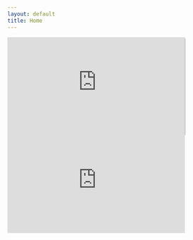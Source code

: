 ```yaml
---
layout: default
title: Home
---
```

  <div class="section">
    <div class="container">
      <div class="row">
		<span style="font-size: 3em">
	<a href="https://itunes.apple.com/ie/artist/the-ocean-hours/1455797617" class="fab fa-itunes"></a>
	<a href="https://www.youtube.com/channel/UCPu4X7gm5ptMgT_5z_aPpWg" class="fab fa-youtube-square"></a>
	<a href="buymeacoff.ee/theoceanhours" class="fas fa-coffee"></a>
	<a href="https://www.instagram.com/theoceanhoursmusic/" class="fab fa-instagram"></a>
	<a href="https://mailchi.mp/bf1d5c39975b/theoceanhours" class="fab fa-mailchimp"></a>
	<a href="mailto:theoceanhours@gmail.com" class="fa fa-envelope"></a>
	</span>
      </div>
    </div>
  </div>
  <div class="section values">
    <div class="container">
      <div class="row">
        <div class="one-half column value" >
		<iframe src="https://open.spotify.com/embed/album/2KFEef7nFBXmaXiUdrn8Fc" width="400" height="220" frameborder="0" allowtransparency="true" allow="encrypted-media" style="box-shadow: 0px 2px 2px"></iframe>
        </div>
      </div>
    </div>
  </div>
  <!-- <div class="section values"> -->
  <!--   <div class="container"> -->
  <!--     <div class="row"> -->
  <!-- 		  <iframe width="400" height="220" src="https://www.kickstarter.com/projects/theoceanhours/the-ocean-hours-swim-for-the-surface/widget/video.html" frameborder="0" scrolling="no" style="box-shadow: 0px 2px 10px"> </iframe> -->
  <!--     </div> -->
  <!--   </div> -->
  <!-- </div> -->
  <div class="section values">
    <div class="container">
      <div class="row">
  	  <iframe width="400" height="220" src="https://www.youtube.com/embed/iTZn7o_X23Y" frameborder="0" allow="accelerometer; autoplay; encrypted-media; gyroscope; picture-in-picture" allowfullscreen></iframe>
      </div>
    </div>
  </div>

<script id="mcjs">!function(c,h,i,m,p){m=c.createElement(h),p=c.getElementsByTagName(h)[0],m.async=1,m.src=i,p.parentNode.insertBefore(m,p)}(document,"script","https://chimpstatic.com/mcjs-connected/js/users/dcece558162d1ee36ede8fabd/74db872331d6b30faacab21f2.js");</script>
